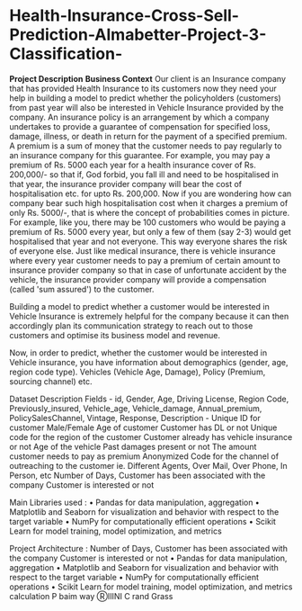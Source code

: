 # Health-Insurance-Cross-Sell-Prediction-Almabetter-Project-3-Classification-
**Project Description** 
**Business Context**
Our client is an Insurance company that has provided Health Insurance to its customers now they need your help in building a model to predict whether the policyholders (customers) from past year will also be interested in Vehicle Insurance provided by the company. An insurance policy is an arrangement by which a company undertakes to provide a guarantee of compensation for specified loss, damage, illness, or death in return for the payment of a specified premium. A premium is a sum of money that the customer needs to pay regularly to an insurance company for this guarantee. For example, you may pay a premium of Rs. 5000 each year for a health insurance cover of Rs. 200,000/- so that if, God forbid, you fall ill and need to be hospitalised in that year, the insurance provider company will bear the cost of hospitalisation etc. for upto Rs. 200,000. Now if you are wondering how can company bear such high hospitalisation cost when it charges a premium of only Rs. 5000/-, that is where the concept of probabilities comes in picture. For example, like you, there may be 100 customers who would be paying a premium of Rs. 5000 every year, but only a few of them (say 2-3) would get hospitalised that year and not everyone. This way everyone shares the risk of everyone else. Just like medical insurance, there is vehicle insurance where every year customer needs to pay a premium of certain amount to insurance provider company so that in case of unfortunate accident by the vehicle, the insurance provider company will provide a compensation (called 'sum assured') to the customer.

Building a model to predict whether a customer would be interested in Vehicle Insurance is extremely helpful for the company because it can then accordingly plan its communication strategy to reach out to those customers and optimise its business model and revenue.

Now, in order to predict, whether the customer would be interested in Vehicle insurance, you have information about demographics (gender, age, region code type). Vehicles (Vehicle Age, Damage), Policy (Premium, sourcing channel) etc. 

Dataset Description
Fields - id, Gender, Age, Driving License, Region Code, Previously_insured, Vehicle_age, Vehicle_damage, Annual_premium, PolicySalesChannel, Vintage, Response,
Description - Unique ID for customer Male/Female Age of customer Customer has DL or not Unique code for the region of the customer Customer already has vehicle insurance or not Age of the vehicle Past damages present or not The amount customer needs to pay as premium Anonymized Code for the channel of outreaching to the customer ie. Different Agents, Over Mail, Over Phone, In Person, etc Number of Days, Customer has been associated with the company Customer is interested or not 

 Main Libraries used :
• Pandas for data manipulation, aggregation 
• Matplotlib and Seaborn for visualization and behavior with respect to the target variable 
• NumPy for computationally efficient operations 
• Scikit Learn for model training, model optimization, and metrics

Project Architecture : Number of Days, Customer has been associated with the company Customer is interested or not • Pandas for data manipulation, aggregation • Matplotlib and Seaborn for visualization and behavior with respect to the target variable • NumPy for computationally efficient operations • Scikit Learn for model training, model optimization, and metrics calculation P baim way ⓇIIINI C rand Grass
